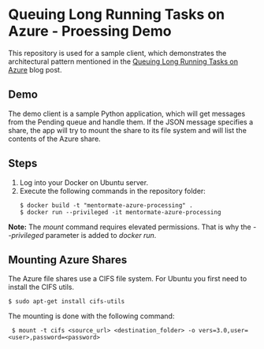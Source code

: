 # Queuing Long Running Tasks on Azure - Proessing Demo
This repository is used for a sample client, which demonstrates the architectural pattern
mentioned in the [Queuing Long Running Tasks on Azure](TODO) blog post.
## Demo
The demo client is a sample Python application, which will get messages from the Pending queue and handle them.
If the JSON message specifies a share, the app will try to mount the share to its file system and will list the contents of the Azure share.
## Steps
1. Log into your Docker on Ubuntu server.
3. Execute  the following commands in the repository folder:
    ```
    $ docker build -t "mentormate-azure-processing" .
    $ docker run --privileged -it mentormate-azure-processing
    ```

**Note:** The *mount* command requires elevated permissions. That is why the *--privileged* parameter is added to *docker run*.

## Mounting Azure Shares
The Azure file shares use a CIFS file system. For Ubuntu you first need to install the CIFS utils.
```
$ sudo apt-get install cifs-utils
```
The mounting is done with the following command:
```
 $ mount -t cifs <source_url> <destination_folder> -o vers=3.0,user=<user>,password=<password>
```
